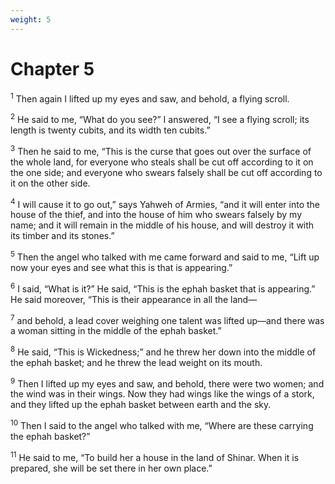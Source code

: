 ```yaml
---
weight: 5
---
```


# Chapter 5

<sup>1</sup> Then again I lifted up my eyes and saw, and behold, a flying scroll. 

<sup>2</sup> He said to me, “What do you see?” I answered, “I see a flying scroll; its length is twenty cubits, and its width ten cubits.” 

<sup>3</sup> Then he said to me, “This is the curse that goes out over the surface of the whole land, for everyone who steals shall be cut off according to it on the one side; and everyone who swears falsely shall be cut off according to it on the other side. 

<sup>4</sup> I will cause it to go out,” says Yahweh of Armies, “and it will enter into the house of the thief, and into the house of him who swears falsely by my name; and it will remain in the middle of his house, and will destroy it with its timber and its stones.” 

<sup>5</sup> Then the angel who talked with me came forward and said to me, “Lift up now your eyes and see what this is that is appearing.” 

<sup>6</sup> I said, “What is it?” He said, “This is the ephah basket that is appearing.” He said moreover, “This is their appearance in all the land— 

<sup>7</sup> and behold, a lead cover weighing one talent was lifted up—and there was a woman sitting in the middle of the ephah basket.” 

<sup>8</sup> He said, “This is Wickedness;” and he threw her down into the middle of the ephah basket; and he threw the lead weight on its mouth. 

<sup>9</sup> Then I lifted up my eyes and saw, and behold, there were two women; and the wind was in their wings. Now they had wings like the wings of a stork, and they lifted up the ephah basket between earth and the sky. 

<sup>10</sup> Then I said to the angel who talked with me, “Where are these carrying the ephah basket?” 

<sup>11</sup> He said to me, “To build her a house in the land of Shinar. When it is prepared, she will be set there in her own place.” 


